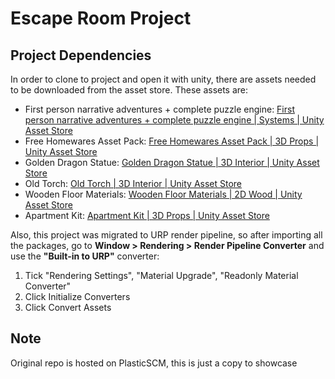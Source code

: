 # Escape Room Project

## Project Dependencies

In order to clone to project and open it with unity, there are assets needed to be downloaded from the asset store.
These assets are:

- First person narrative adventures + complete puzzle engine: [First person narrative adventures + complete puzzle engine | Systems | Unity Asset Store](https://assetstore.unity.com/packages/templates/systems/first-person-narrative-adventures-complete-puzzle-engine-131623)
- Free Homewares Asset Pack: [Free Homewares Asset Pack | 3D Props | Unity Asset Store](https://assetstore.unity.com/packages/3d/props/free-homewares-asset-pack-142878)
- Golden Dragon Statue: [Golden Dragon Statue | 3D Interior | Unity Asset Store](https://assetstore.unity.com/packages/3d/props/interior/golden-dragon-statue-63132)
- Old Torch: [Old Torch | 3D Interior | Unity Asset Store](https://assetstore.unity.com/packages/3d/props/interior/old-torch-203664)
- Wooden Floor Materials: [Wooden Floor Materials | 2D Wood | Unity Asset Store](https://assetstore.unity.com/packages/2d/textures-materials/wood/wooden-floor-materials-150564)
- Apartment Kit: [Apartment Kit | 3D Props | Unity Asset Store](https://assetstore.unity.com/packages/3d/props/apartment-kit-124055)

Also, this project was migrated to URP render pipeline, so after importing all the packages, go to **Window > Rendering > Render Pipeline Converter** and use the **"Built-in to URP"** converter:

1.  Tick "Rendering Settings", "Material Upgrade", "Readonly Material Converter"
2.  Click Initialize Converters
3.  Click Convert Assets

## Note

Original repo is hosted on PlasticSCM, this is just a copy to showcase
